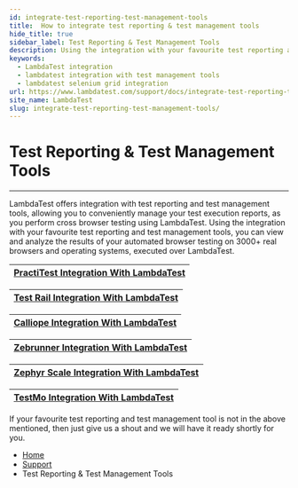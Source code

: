 ```yaml
---
id: integrate-test-reporting-test-management-tools
title:  How to integrate test reporting & test management tools
hide_title: true
sidebar_label: Test Reporting & Test Management Tools
description: Using the integration with your favourite test reporting and test management tools, you can view and analyze the results of your automated browser testing on 3000+ real browsers and operating systems, executed over LambdaTest.
keywords:
  - LambdaTest integration
  - lambdatest integration with test management tools
  - lambdatest selenium grid integration
url: https://www.lambdatest.com/support/docs/integrate-test-reporting-test-management-tools
site_name: LambdaTest
slug: integrate-test-reporting-test-management-tools/
---
```


<script type="application/ld+json"
      dangerouslySetInnerHTML={{ __html: JSON.stringify({
       "@context": "https://schema.org",
        "@type": "BreadcrumbList",
        "itemListElement": [{
          "@type": "ListItem",
          "position": 1,
          "name": "LambdaTest",
          "item": "https://www.lambdatest.com"
        },{
          "@type": "ListItem",
          "position": 2,
          "name": "Support",
          "item": "https://www.lambdatest.com/support/docs/"
        },{
          "@type": "ListItem",
          "position": 3,
          "name": "lambdatest integration with test management tools",
          "item": "https://staging.lambdatest.com/support/docs/integrate-test-reporting-test-management-tools/"
        }]
      })
    }}
></script>

# Test Reporting & Test Management Tools

***
LambdaTest offers integration with test reporting and test management tools, allowing you to conveniently manage your test execution reports, as you perform cross browser testing using LambdaTest. Using the integration with your favourite test reporting and test management tools, you can view and analyze the results of your automated browser testing on 3000+ real browsers and operating systems, executed over LambdaTest.

| [PractiTest Integration With LambdaTest](/docs/practitest-integration/) |
|:--------------------------------------------------------------------------------------------:|

| [Test Rail Integration With LambdaTest](/docs/testrail-integration-with-lambdatest-selenium-grid/) |
|:--------------------------------------------------------------------------------------------:|

| [Calliope Integration With LambdaTest](https://github.com/LambdaTest/LambdaTest-Calliope-Integration/tree/master) |
|:-----------------------------------------------------------------------------------------------------------------:|

| [Zebrunner Integration With LambdaTest](/docs/zebrunner-integration/) |
|:-----------------------------------------------------------------------------------------------------------------:|

| [Zephyr Scale Integration With LambdaTest](/docs/zephyr-scale-integration/) |
|:-----------------------------------------------------------------------------------------------------------------:|

| [TestMo Integration With LambdaTest](/docs/testmo-integration/) |
|:-----------------------------------------------------------------------------------------------------------------:|


If your favourite test reporting and test management tool is not in the above mentioned, then just give us a shout and we will have it ready shortly for you.

<nav aria-label="breadcrumbs">
  <ul className="breadcrumbs">
    <li className="breadcrumbs__item">
      <a className="breadcrumbs__link" href="https://www.lambdatest.com">Home</a>
    </li>
    <li className="breadcrumbs__item">
      <a className="breadcrumbs__link" target="_ self" href="https://www.lambdatest.com/support/docs/">Support</a>
    </li>
    <li className="breadcrumbs__item breadcrumbs__item--active">
      <span className="breadcrumbs__link">Test Reporting & Test Management Tools</span>
    </li>
  </ul>
</nav> 